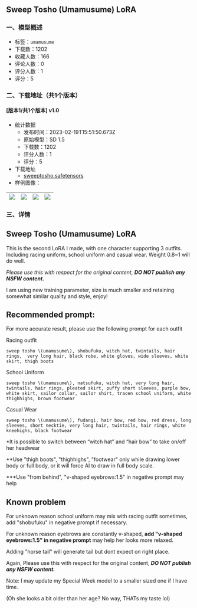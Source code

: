 ## Sweep Tosho (Umamusume) LoRA
### 一、模型概述

- 标签：`umamusume`
- 下载数：1202
- 收藏人数：166
- 评论人数：0
- 评分人数：1
- 评分：5

### 二、下载地址（共1个版本）

#### [版本1/共1个版本] v1.0

- 统计数据
  - 发布时间：2023-02-19T15:51:50.673Z
  - 原始模型：SD 1.5
  - 下载数：1202
  - 评分人数：1
  - 评分：5
- 下载地址
  - [sweeptosho.safetensors](https://civitai.com/api/download/models/12656)
- 样例图像：

| <img src="https://image.civitai.com/xG1nkqKTMzGDvpLrqFT7WA/26120ef7-f06e-472d-7fd4-ccd072d3a700/width=450/122193.jpeg" /> | <img src="https://image.civitai.com/xG1nkqKTMzGDvpLrqFT7WA/20c320b4-6374-4184-2269-02b648456d00/width=450/122197.jpeg" /> | <img src="https://image.civitai.com/xG1nkqKTMzGDvpLrqFT7WA/00b7bb89-ce39-4600-1c2e-6aea11bee100/width=450/122196.jpeg" /> | <img src="https://image.civitai.com/xG1nkqKTMzGDvpLrqFT7WA/8e1e0b71-b33d-4f17-b469-03e8d2ee7a00/width=450/122195.jpeg" /> |
| ---- | ---- | ---- | ---- |


### 三、详情
<h2>Sweep Tosho (Umamusume) LoRA</h2><p>This is the second LoRA I made, with one character supporting 3 outfits. Including racing uniform, school uniform and casual wear. Weight 0.8~1 will do well.</p><p></p><p><em>Please use this with respect for the original content, </em><strong><em>DO NOT publish any NSFW content.</em></strong></p><p></p><p>I am using new training parameter, size is much smaller and retaining somewhat similar quality and style, enjoy!</p><p></p><h2>Recommended prompt:</h2><p>For more accurate result, please use the following prompt for each outfit</p><p></p><p>Racing outfit</p><pre><code>sweep tosho \(umamusume\), shobufuku, witch hat, twintails, hair rings,  very long hair, black robe, white gloves, wide sleeves, white skirt, thigh boots</code></pre><p>School Uniform</p><pre><code>sweep tosho \(umamusume\), natsufuku, witch hat, very long hair, twintails, hair rings, pleated skirt, puffy short sleeves, purple bow, white skirt, sailor collar, sailor shirt, tracen school uniform, white thighhighs, brown footwear</code></pre><p>Casual Wear</p><pre><code>sweep tosho \(umamusume\), fudangi, hair bow, red bow, red dress, long sleeves, short necktie, very long hair, twintails, hair rings, white kneehighs, black footwear</code></pre><p>*It is possible to switch between “witch hat” and “hair bow” to take on/off her headwear</p><p>**Use "thigh boots", "thighhighs", "footwear" only while drawing lower body or full body, or it will force AI to draw in full body scale.</p><p>***Use "from behind", "v-shaped eyebrows:1.5" in negative prompt may help</p><p></p><h2>Known problem</h2><p>For unknown reason school uniform may mix with racing outfit sometimes, add "shobufuku" in negative prompt if necessary.</p><p></p><p>For unknown reason eyebrows are constantly v-shaped, <strong>add "v-shaped eyebrows:1.5" in negative prompt</strong> may help her looks more relaxed.</p><p></p><p>Adding "horse tail" will generate tail but dont expect on right place.</p><p></p><p>Again, Please use this with respect for the original content, <strong><em>DO NOT publish any NSFW content.</em></strong></p><p></p><p>Note: I may update my Special Week model to a smaller sized one if I have time.</p><p></p><p>(Oh she looks a bit older than her age? No way, THATs my taste lol)</p>